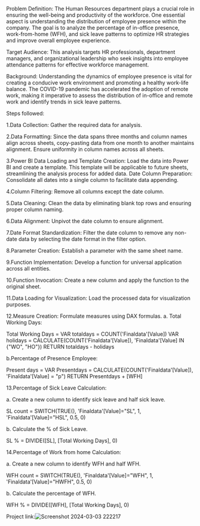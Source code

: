 Problem Definition:
The Human Resources department plays a crucial role in ensuring the well-being and productivity of the workforce. One essential aspect is understanding the distribution of employee presence within the company. The goal is to analyze the percentage of in-office presence, work-from-home (WFH), and sick leave patterns to optimize HR strategies and improve overall employee experience.

Target Audience:
This analysis targets HR professionals, department managers, and organizational leadership who seek insights into employee attendance patterns for effective workforce management.

Background:
Understanding the dynamics of employee presence is vital for creating a conducive work environment and promoting a healthy work-life balance. The COVID-19 pandemic has accelerated the adoption of remote work, making it imperative to assess the distribution of in-office and remote work and identify trends in sick leave patterns.

Steps followed:

1.Data Collection:
Gather the required data for analysis.

2.Data Formatting:
Since the data spans three months and column names align across sheets, copy-pasting data from one month to another maintains alignment. Ensure uniformity in column names across all sheets.

3.Power BI Data Loading and Template Creation:
Load the data into Power BI and create a template. This template will be applicable to future sheets, streamlining the analysis process for added data.
Date Column Preparation:
Consolidate all dates into a single column to facilitate data appending.

4.Column Filtering:
Remove all columns except the date column.

5.Data Cleaning:
Clean the data by eliminating blank top rows and ensuring proper column naming.

6.Data Alignment:
Unpivot the date column to ensure alignment.

7.Date Format Standardization:
Filter the date column to remove any non-date data by selecting the date format in the filter option.

8.Parameter Creation:
Establish a parameter with the same sheet name.

9.Function Implementation:
Develop a function for universal application across all entities.

10.Function Invocation:
Create a new column and apply the function to the original sheet.

11.Data Loading for Visualization:
Load the processed data for visualization purposes.

12.Measure Creation:
Formulate measures using DAX formulas.
a. Total Working Days:

Total Working Days = 
VAR totaldays = COUNT('Finaldata'[Value]) 
VAR holidays = CALCULATE(COUNT('Finaldata'[Value]), 'Finaldata'[Value] IN {"WO", "HO"})
RETURN
totaldays - holidays

b.Percentage of Presence Employee:

Present days = 
VAR Presentdays = CALCULATE(COUNT('Finaldata'[Value]), 'Finaldata'[Value] = "p")
RETURN 
Presentdays + [WFH]

13.Percentage of Sick Leave Calculation:

a. Create a new column to identify sick leave and half sick leave.

SL count = SWITCH(TRUE(),
'Finaldata'[Value]="SL", 1,
'Finaldata'[Value]="HSL", 0.5, 0)

b. Calculate the % of Sick Leave.

SL % = DIVIDE([SL], [Total Working Days], 0)

14.Percentage of Work from home Calculation:

a. Create a new column to identify WFH and half WFH.

WFH count = SWITCH(TRUE(),
'Finaldata'[Value]="WFH", 1,
'Finaldata'[Value]="HWFH", 0.5, 0)

b. Calculate the percentage of WFH.

WFH % = DIVIDE([WFH], [Total Working Days], 0)

Project link:![Screenshot 2024-03-03 222217](https://github.com/Visha239/Employee-Presence-and-Work-Patterns-Analysis-for-HR/assets/93894680/2f43a620-9578-465c-9651-82ae234b5d20)


